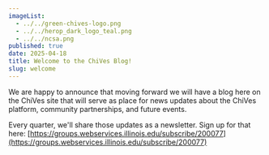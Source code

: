 ```yaml
---
imageList:
  - ../../green-chives-logo.png
  - ../../herop_dark_logo_teal.png
  - ../../ncsa.png
published: true
date: 2025-04-18
title: Welcome to the ChiVes Blog!
slug: welcome
---
```

We are happy to announce that moving forward we will have a blog here on the ChiVes site that will serve as place for news updates about the ChiVes platform, community partnerships, and future events.

Every quarter, we'll share those updates as a newsletter. Sign up for that here: [https://groups.webservices.illinois.edu/subscribe/200077](https://groups.webservices.illinois.edu/subscribe/200077)